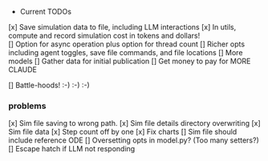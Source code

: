 * Current TODOs

[x] Save simulation data to file, including LLM interactions
[x] In utils, compute and record simulation cost in tokens and dollars!\
[] Option for async operation plus option for thread count
[] Richer opts including agent toggles, save file commands, and file locations
[] More models
[] Gather data for initial publication
[] Get money to pay for MORE CLAUDE

[] Battle-hoods! :-) :-) :-)


### problems

[x] Sim file saving to wrong path.
[x] Sim file details directory overwriting
[x] Sim file data
[x] Step count off by one
[x] Fix charts
[] Sim file should include reference ODE
[] Oversetting opts in model.py? (Too many setters?)
[] Escape hatch if LLM not responding